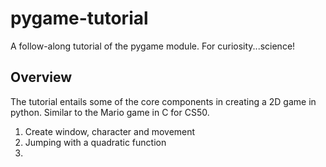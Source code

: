 # pygame-tutorial
A follow-along tutorial of the pygame module. For curiosity...science!

## Overview

The tutorial entails some of the core components in creating a 2D game in python. Similar to the Mario game in C for CS50.

1. Create window, character and movement
2. Jumping with a quadratic function
3. 